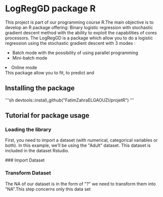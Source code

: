 

LogRegGD package R
===================
<p>This project is part of our programming course R.The main objective is to develop an R package offering: Binary logistic regression with stochastic gradient descent method with the ability to exploit the capabilities of cores processors.
The LogRegGD is a package which allow you to do a logistic regression using the stochastic gradient descent with 3 modes :
<ul><li>Batch mode with the possibility of using parallel programming</li><li>Mini-batch mode</li></ul><li>Online mode</li></ul>
This package allow you to fit, to predict and  </p>

Installing the package
----------------------

 '''sh 
 devtools::install_github("FatimZahraELGAOUZI/projetR") 
 '''

Tutorial for package usage
--------------------------

### Loading the library
<p>First, you need to import a dataset (with numerical, categorical
variables or both). In this example, we’ll be using the "Adult"
dataset. This dataset is included in the dataset Rstudio. 
 </p>
###  Import Dataset 


###  Transform Dataset 
The NA of our dataset is in the form of "?" we need to transform them into "NA".This step concerns only this data set


